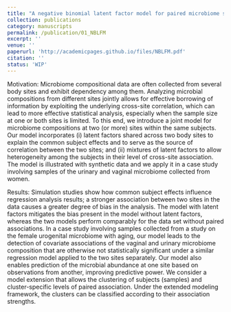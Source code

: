 ```yaml
---
title: "A negative binomial latent factor model for paired microbiome sequencing data"
collection: publications
category: manuscripts
permalink: /publication/01_NBLFM
excerpt: ''
venue: ''
paperurl: 'http://academicpages.github.io/files/NBLFM.pdf'
citation: ''
status: 'WIP'
---
```


Motivation: Microbiome compositional data are often collected from several body sites and exhibit dependency among them. Analyzing microbial compositions from different sites jointly allows for effective borrowing of information by exploiting the underlying cross-site correlation, which can lead to more effective statistical analysis, especially when the sample size at one or both sites is limited. To this end, we introduce a joint model for microbiome compositions at two (or more) sites within the same subjects. Our model incorporates (i) latent factors shared across two body sites to explain the common subject effects and to serve as the source of correlation between the two sites; and (ii) mixtures of latent factors to allow heterogeneity among the subjects in their level of cross-site association. The model is illustrated with synthetic data and we apply it in a case study involving samples of the urinary and vaginal microbiome collected from women.

Results: Simulation studies show how common subject effects influence regression analysis results; a stronger association between two sites in the data causes a greater degree of bias in the analysis. The model with latent factors mitigates the bias present in the model without latent factors, whereas the two models perform comparably for the data set without paired associations. In a case study involving samples collected from a study on the female urogenital microbiome with aging, our model leads to the detection of covariate associations of the vaginal and urinary microbiome composition that are otherwise not statistically significant under a similar regression model applied to the two sites separately. Our model also enables prediction of the microbial abundance at one site based on observations from another, improving predictive power. We consider a model extension that allows the clustering of subjects (samples) and cluster-specific levels of paired association. Under the extended modeling framework, the clusters can be classified according to their association strengths.
